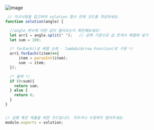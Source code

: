 ![image](https://user-images.githubusercontent.com/68424403/185828661-b3a44a70-693a-44c2-913a-60bb764f91b0.png)


```javascript
 // 지시사항을 참고하여 solution 함수 안에 코드를 작성하세요. 
function solution(angle) {

  //angle 변수에 어떤 값이 들어오는지 확인해보세요!
  let arr1 = angle.split(" ");   // 공백 기준으로 값 쪼개서 배열에 넣기
  let sum = 180;

  /* forEach()로 배열 순회 - lambda(Arrow Function)로 구현 */
  arr1.forEach((item)=>{   
      item = parseInt(item);
      sum -= item;
  });

  /* 출력 */
  if (0<sum){
    return sum;
  } else {
    return 0;
  }
}


// 실행 혹은 제출을 위한 코드입니다. 지우거나 수정하지 말아주세요.
module.exports = solution;

```
